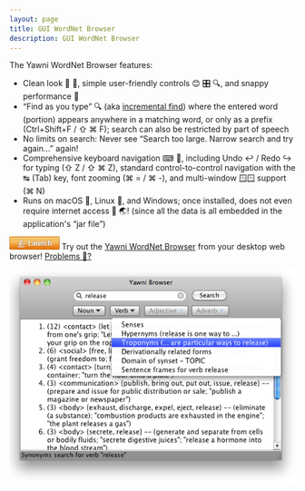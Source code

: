 ```yaml
---
layout: page
title: GUI WordNet Browser 
description: GUI WordNet Browser
---
```


The Yawni WordNet Browser features:

* Clean look 🧼 👀, simple user-friendly controls 😊 🎛 🔍, and snappy performance 🚀
* “Find as you type” 🔍 (aka [incremental find](https://www.wikipedia.com/wiki/Incremental_find)) where the entered word (portion) appears anywhere in a matching word, or only as a prefix (Ctrl+Shift+F / ⇧ ⌘ F); search can also be restricted by part of speech
* No limits on search: Never see “Search too large. Narrow search and try again...” again!
* Comprehensive keyboard navigation ⌨ 🧭, including Undo ↩ / Redo ↪ for typing (⇧ Z / ⇧ ⌘ Z), standard control-to-control navigation with the ↹ (Tab) key, font zooming (⌘ = / ⌘ -), and multi-window 🪟🪟 support (⌘ N)
* Runs on macOS 🍎, Linux 🐧, and Windows; once installed, does not even require internet access 🚫 🌏! <span class="text-muted">(since all the data is all embedded in the application's “jar file”)</span>

[![alt text](assets/webstart.png "Launch the Yawni WordNet Browser")](assets/yawni.jnlp) Try out the [Yawni WordNet Browser](gui_wordnet_browser.html) from your desktop web browser! [Problems 🥺?](help_yawni_browser_jnlp.html)

![alt text](assets/release_2.0_mac_screenshot.png "Yawni Browser 2.0 Screenshot")

